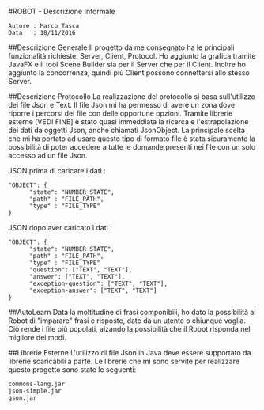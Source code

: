 #ROBOT - Descrizione Informale
```
Autore : Marco Tasca
Data   : 18/11/2016
```
##Descrizione Generale
Il progetto da me consegnato ha le principali funzionalità richieste: Server, Client, Protocol. Ho aggiunto la grafica tramite JavaFX e
il tool Scene Builder sia per il Server che per il Client. Inoltre ho aggiunto la concorrenza, quindi più Client possono connettersi allo 
stesso Server.

##Descrizione Protocollo
La realizzazione del protocollo si basa sull'utilizzo dei file Json e Text. Il file Json mi ha permesso di avere un zona dove riporre i
percorsi dei file con delle opportune opzioni. Tramite librerie esterne [VEDI FINE] è stato quasi immeddiata la ricerca e l'estrapolazione
dei dati da oggetti Json, anche chiamati JsonObject. La principale scelta che mi ha portato ad usare questo tipo di formato file è stata 
sicuramente la possibilità di poter accedere a tutte le domande presenti nei file con un solo accesso ad un file Json.

JSON prima di caricare i dati :
```
"OBJECT": {
      "state": "NUMBER_STATE",
      "path" : "FILE_PATH",
      "type" : "FILE_TYPE"
}
```

JSON dopo aver caricato i dati :
```
"OBJECT": {
      "state": "NUMBER_STATE",
      "path" : "FILE_PATH",
      "type" : "FILE_TYPE"
      "question": ["TEXT", "TEXT"],
      "answer": ["TEXT", "TEXT"],
      "exception-question": ["TEXT", "TEXT"],
      "exception-answer": ["TEXT", "TEXT"]
}
```

##AutoLearn
Data la moltitudine di frasi componibili, ho dato la possibilità al Robot di "imparare" frasi e risposte, date da un utente o chiunque
voglia. Ciò rende i file più popolati, alzando la possibilità che il Robot risponda nel migliore dei modi.

##Librerie Esterne
L'utilizzo di file Json in Java deve essere supportato da librerie scaricabili a parte. Le librerie che mi sono servite per realizzare
questo progetto sono state le seguenti:
```
commons-lang.jar
json-simple.jar
gson.jar
```
